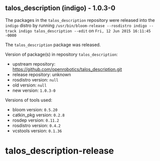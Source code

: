## talos_description (indigo) - 1.0.3-0

The packages in the `talos_description` repository were released into the `indigo` distro by running `/usr/bin/bloom-release --rosdistro indigo --track indigo talos_description --edit` on `Fri, 12 Jun 2015 16:11:45 -0000`

The `talos_description` package was released.

Version of package(s) in repository `talos_description`:
- upstream repository: https://github.com/openrobotics/talos_description.git
- release repository: unknown
- rosdistro version: `null`
- old version: `null`
- new version: `1.0.3-0`

Versions of tools used:
- bloom version: `0.5.20`
- catkin_pkg version: `0.2.8`
- rosdep version: `0.11.2`
- rosdistro version: `0.4.2`
- vcstools version: `0.1.36`


# talos_description-release

